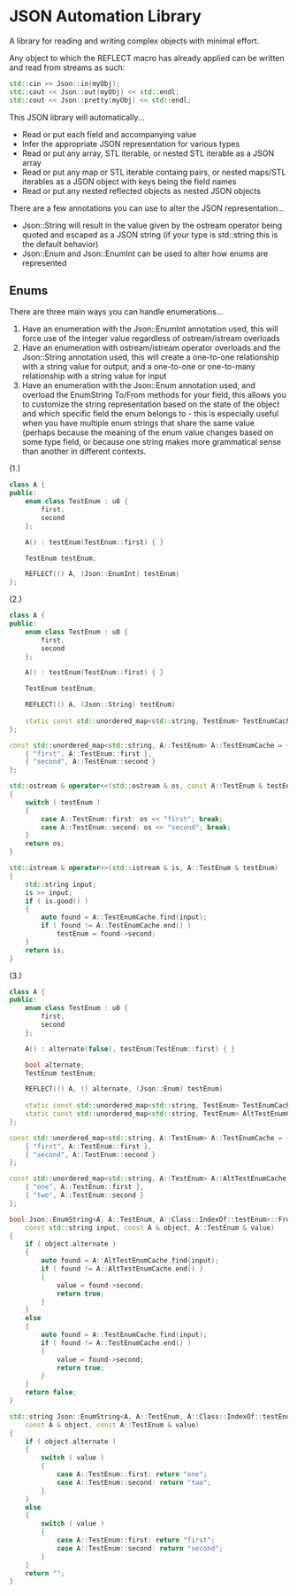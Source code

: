 # JSON Automation Library

A library for reading and writing complex objects with minimal effort.

Any object to which the REFLECT macro has already applied can be written and read from streams as such:
```C++
std::cin >> Json::in(myObj);
std::cout << Json::out(myObj) << std::endl;
std::cout << Json::pretty(myObj) << std::endl;
```

This JSON library will automatically...
- Read or put each field and accompanying value
- Infer the appropriate JSON representation for various types
- Read or put any array, STL iterable, or nested STL iterable as a JSON array
- Read or put any map or STL iterable containg pairs, or nested maps/STL iterables as a JSON object with keys being the field names
- Read or put any nested reflected objects as nested JSON objects

There are a few annotations you can use to alter the JSON representation...
- Json::String will result in the value given by the ostream operator being quoted and escaped as a JSON string (if your type is std::string this is the default behavior)
- Json::Enum and Json::EnumInt can be used to alter how enums are represented

## Enums

There are three main ways you can handle enumerations...
1. Have an enumeration with the Json::EnumInt annotation used, this will force use of the integer value regardless of ostream/istream overloads
2. Have an enumeration with ostream/istream operator overloads and the Json::String annotation used, this will create a one-to-one relationship with a string value for output, and a one-to-one or one-to-many relationship with a string value for input
3. Have an enumeration with the Json::Enum annotation used, and overload the EnumString To/From methods for your field, this allows you to customize the string representation based on the state of the object and which specific field the enum belongs to - this is especially useful when you have multiple enum strings that share the same value (perhaps because the meaning of the enum value changes based on some type field, or because one string makes more grammatical sense than another in different contexts.

(1.)
```C++
class A {
public:
    enum class TestEnum : u8 {
        first,
        second
    };

    A() : testEnum(TestEnum::first) { }

    TestEnum testEnum;

    REFLECT(() A, (Json::EnumInt) testEnum)
};
```

(2.)
```C++
class A {
public:
    enum class TestEnum : u8 {
        first,
        second
    };

    A() : testEnum(TestEnum::first) { }

    TestEnum testEnum;

    REFLECT(() A, (Json::String) testEnum)
        
    static const std::unordered_map<std::string, TestEnum> TestEnumCache;
};

const std::unordered_map<std::string, A::TestEnum> A::TestEnumCache = {
    { "first", A::TestEnum::first },
    { "second", A::TestEnum::second }
};

std::ostream & operator<<(std::ostream & os, const A::TestEnum & testEnum)
{
    switch ( testEnum )
    {
        case A::TestEnum::first: os << "first"; break;
        case A::TestEnum::second: os << "second"; break;
    }
    return os;
}

std::istream & operator>>(std::istream & is, A::TestEnum & testEnum)
{
    std::string input;
    is >> input;
    if ( is.good() )
    {
        auto found = A::TestEnumCache.find(input);
        if ( found != A::TestEnumCache.end() )
            testEnum = found->second;
    }
    return is;
}
```

(3.)
```C++
class A {
public:
    enum class TestEnum : u8 {
        first,
        second
    };

    A() : alternate(false), testEnum(TestEnum::first) { }

    bool alternate;
    TestEnum testEnum;

    REFLECT(() A, () alternate, (Json::Enum) testEnum)
        
    static const std::unordered_map<std::string, TestEnum> TestEnumCache;
    static const std::unordered_map<std::string, TestEnum> AltTestEnumCache;
};

const std::unordered_map<std::string, A::TestEnum> A::TestEnumCache = {
    { "first", A::TestEnum::first },
    { "second", A::TestEnum::second }
};

const std::unordered_map<std::string, A::TestEnum> A::AltTestEnumCache = {
    { "one", A::TestEnum::first },
    { "two", A::TestEnum::second }
};

bool Json::EnumString<A, A::TestEnum, A::Class::IndexOf::testEnum>::From(
    const std::string input, const A & object, A::TestEnum & value)
{
    if ( object.alternate )
    {
        auto found = A::AltTestEnumCache.find(input);
        if ( found != A::AltTestEnumCache.end() )
        {
            value = found->second;
            return true;
        }
    }
    else
    {
        auto found = A::TestEnumCache.find(input);
        if ( found != A::TestEnumCache.end() )
        {
            value = found->second;
            return true;
        }
    }
    return false;
}

std::string Json::EnumString<A, A::TestEnum, A::Class::IndexOf::testEnum>::To(
    const A & object, const A::TestEnum & value)
{
    if ( object.alternate )
    {
        switch ( value )
        {
            case A::TestEnum::first: return "one";
            case A::TestEnum::second: return "two";
        }
    }
    else
    {
        switch ( value )
        {
            case A::TestEnum::first: return "first";
            case A::TestEnum::second: return "second";
        }
    }
    return "";
}
```
